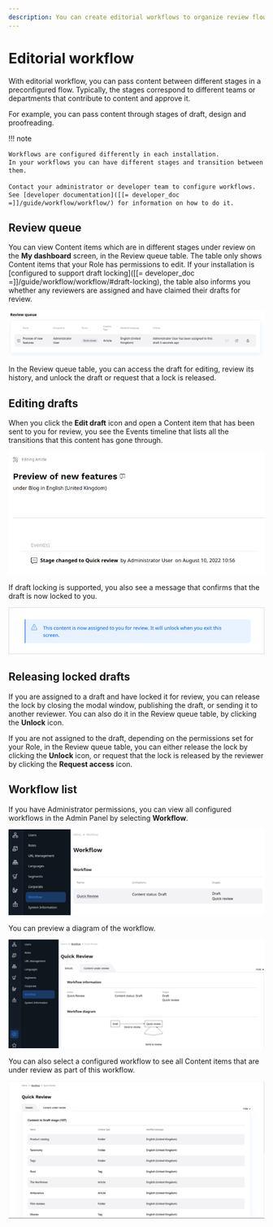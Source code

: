 ```yaml
---
description: You can create editorial workflows to organize review flows for different content needs.
---
```


# Editorial workflow

With editorial workflow, you can pass content between different stages in a preconfigured flow.
Typically, the stages correspond to different teams or departments that contribute to content
and approve it.

For example, you can pass content through stages of draft, design and proofreading.

!!! note

    Workflows are configured differently in each installation.
    In your workflows you can have different stages and transition between them.

    Contact your administrator or developer team to configure workflows.
    See [developer documentation]([[= developer_doc =]]/guide/workflow/workflow/) for information on how to do it.

## Review queue

You can view Content items which are in different stages under review on the 
**My dashboard** screen, in the Review queue table.
The table only shows Content items that your Role has permissions to edit.
If your installation is [configured to support draft locking]([[= developer_doc =]]/guide/workflow/workflow/#draft-locking), 
the table also informs you whether any reviewers are assigned and have claimed 
their drafts for review.

![Review queue in the dashboard](img/dashboard_review_queue.png)

In the Review queue table, you can access the draft for editing, review its history, 
and unlock the draft or request that a lock is released.

## Editing drafts

When you click the **Edit draft** icon and open a Content item that has been sent 
to you for review, you see the Events timeline that lists all the transitions 
that this content has gone through.

![Events timeline](img/workflow_events_timeline.png)

If draft locking is supported, you also see a message that confirms that the draft is now locked to you.

![Draft assignment message](img/lock_message.png)

## Releasing locked drafts

If you are assigned to a draft and have locked it for review, you can release 
the lock by closing the modal window, publishing the draft, or sending it to 
another reviewer.
You can also do it in the Review queue table, by clicking the **Unlock** icon.

If you are not assigned to the draft, depending on the permissions set for your 
Role, in the Review queue table, you can either release the lock by clicking 
the **Unlock** icon, or request that the lock is released by the reviewer 
by clicking the **Request access** icon.

## Workflow list

If you have Administrator permissions, you can view all configured workflows in the Admin Panel by selecting **Workflow**.

![Workflow in Admin Panel](img/workflow_panel.png)

You can preview a diagram of the workflow.

![Workflow diagram](img/workflow_diagram.png)

You can also select a configured workflow to see all Content items that are under 
review as part of this workflow.

![Content under review](img/workflow_content_under_review.png)
